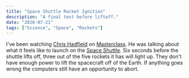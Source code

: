 ```yaml
---
title: "Space Shuttle Rocket Ignition"
description: "A final test before liftoff."
date: "2020-07-21"
tags: ["Science", "Space", "Rockets"]
---
```


I've been watching [Chris Hadfield](https://en.wikipedia.org/wiki/Chris_Hadfield) on [Masterclass](https://www.masterclass.com). He was talking about what it feels like to launch on the [Space Shuttle](https://en.wikipedia.org/wiki/Space_Shuttle). Six seconds before the shuttle lifts off, three out of the five rockets it has will light up. They don't have enough power to lift the spacecraft off of the Earth. If anything goes wrong the computers still have an opportunity to abort.
